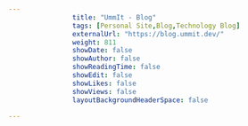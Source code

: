```yaml
---
                title: "UmmIt - Blog"
                tags: [Personal Site,Blog,Technology Blog]
                externalUrl: "https://blog.ummit.dev/"
                weight: 811
                showDate: false
                showAuthor: false
                showReadingTime: false
                showEdit: false
                showLikes: false
                showViews: false
                layoutBackgroundHeaderSpace: false
                
---
```

